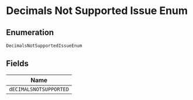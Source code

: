
# Decimals Not Supported Issue Enum

## Enumeration

`DecimalsNotSupportedIssueEnum`

## Fields

| Name |
|  --- |
| `dECIMALSNOTSUPPORTED` |

